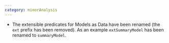 ```yaml
---
category: minorAnalysis
---
```

* The extensible predicates for Models as Data have been renamed (the `ext` prefix has been removed). As an example `extSummaryModel` has been renamed to `summaryModel`.